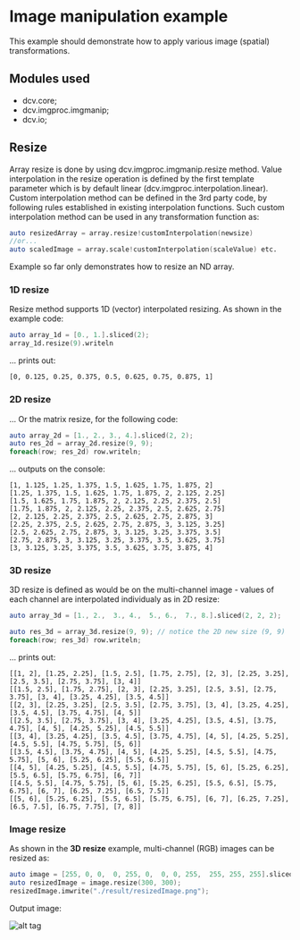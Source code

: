# Image manipulation example


This example should demonstrate how to apply various image (spatial) transformations.


## Modules used
* dcv.core;
* dcv.imgproc.imgmanip;
* dcv.io;

## Resize

Array resize is done by using dcv.imgproc.imgmanip.resize method. Value interpolation in the resize operation is defined
by the first template parameter which is by default linear (dcv.imgproc.interpolation.linear). Custom interpolation 
method can be defined in the 3rd party code, by following rules established in existing interpolation functions. 
Such custom interpolation method can be used in any transformation function as:

```d
auto resizedArray = array.resize!customInterpolation(newsize)
//or...
auto scaledImage = array.scale!customInterpolation(scaleValue) etc.
```

Example so far only demonstrates how to resize an ND array.

### 1D resize

Resize method supports 1D (vector) interpolated resizing.
As shown in the example code:

```d
auto array_1d = [0., 1.].sliced(2);
array_1d.resize(9).writeln
```

... prints out:
```
[0, 0.125, 0.25, 0.375, 0.5, 0.625, 0.75, 0.875, 1]
```

### 2D resize

... Or the matrix resize, for the following code:

```d
auto array_2d = [1., 2., 3., 4.].sliced(2, 2);
auto res_2d = array_2d.resize(9, 9);
foreach(row; res_2d) row.writeln;
```

... outputs on the console:
```
[1, 1.125, 1.25, 1.375, 1.5, 1.625, 1.75, 1.875, 2]
[1.25, 1.375, 1.5, 1.625, 1.75, 1.875, 2, 2.125, 2.25]
[1.5, 1.625, 1.75, 1.875, 2, 2.125, 2.25, 2.375, 2.5]
[1.75, 1.875, 2, 2.125, 2.25, 2.375, 2.5, 2.625, 2.75]
[2, 2.125, 2.25, 2.375, 2.5, 2.625, 2.75, 2.875, 3]
[2.25, 2.375, 2.5, 2.625, 2.75, 2.875, 3, 3.125, 3.25]
[2.5, 2.625, 2.75, 2.875, 3, 3.125, 3.25, 3.375, 3.5]
[2.75, 2.875, 3, 3.125, 3.25, 3.375, 3.5, 3.625, 3.75]
[3, 3.125, 3.25, 3.375, 3.5, 3.625, 3.75, 3.875, 4]
```

### 3D resize

3D resize is defined as would be on the multi-channel image - values of each channel are interpolated individualy as
in 2D resize:

```d
auto array_3d = [1., 2.,  3., 4.,  5., 6.,  7., 8.].sliced(2, 2, 2);

auto res_3d = array_3d.resize(9, 9); // notice the 2D new size (9, 9)
foreach(row; res_3d) row.writeln;
```

... prints out:

```
[[1, 2], [1.25, 2.25], [1.5, 2.5], [1.75, 2.75], [2, 3], [2.25, 3.25], [2.5, 3.5], [2.75, 3.75], [3, 4]]
[[1.5, 2.5], [1.75, 2.75], [2, 3], [2.25, 3.25], [2.5, 3.5], [2.75, 3.75], [3, 4], [3.25, 4.25], [3.5, 4.5]]
[[2, 3], [2.25, 3.25], [2.5, 3.5], [2.75, 3.75], [3, 4], [3.25, 4.25], [3.5, 4.5], [3.75, 4.75], [4, 5]]
[[2.5, 3.5], [2.75, 3.75], [3, 4], [3.25, 4.25], [3.5, 4.5], [3.75, 4.75], [4, 5], [4.25, 5.25], [4.5, 5.5]]
[[3, 4], [3.25, 4.25], [3.5, 4.5], [3.75, 4.75], [4, 5], [4.25, 5.25], [4.5, 5.5], [4.75, 5.75], [5, 6]]
[[3.5, 4.5], [3.75, 4.75], [4, 5], [4.25, 5.25], [4.5, 5.5], [4.75, 5.75], [5, 6], [5.25, 6.25], [5.5, 6.5]]
[[4, 5], [4.25, 5.25], [4.5, 5.5], [4.75, 5.75], [5, 6], [5.25, 6.25], [5.5, 6.5], [5.75, 6.75], [6, 7]]
[[4.5, 5.5], [4.75, 5.75], [5, 6], [5.25, 6.25], [5.5, 6.5], [5.75, 6.75], [6, 7], [6.25, 7.25], [6.5, 7.5]]
[[5, 6], [5.25, 6.25], [5.5, 6.5], [5.75, 6.75], [6, 7], [6.25, 7.25], [6.5, 7.5], [6.75, 7.75], [7, 8]]
```

### Image resize

As shown in the **3D resize** example, multi-channel (RGB) images can be resized as:

```d
auto image = [255, 0, 0,  0, 255, 0,  0, 0, 255,  255, 255, 255].sliced(2, 2, 3).asType!ubyte;
auto resizedImage = image.resize(300, 300);
resizedImage.imwrite("./result/resizedImage.png");
```

Output image:

![alt tag](https://github.com/ljubobratovicrelja/dcv/blob/master/examples/imgmanip/result/resizedImage.png)
